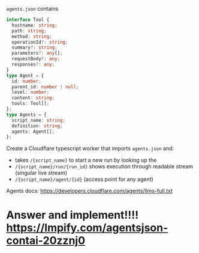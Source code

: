 `agents.json` contains

```ts
interface Tool {
  hostname: string;
  path: string;
  method: string;
  operationId?: string;
  summary?: string;
  parameters?: any[];
  requestBody?: any;
  responses?: any;
}
type Agent = {
  id: number;
  parent_id: number | null;
  level: number;
  content: string;
  tools: Tool[];
};
type Agents = {
  script_name: string;
  definition: string;
  agents: Agent[];
};
```

Create a Cloudflare typescript worker that imports `agents.json` and:

- takes `/{script_name}` to start a new run by looking up the
- `/{script_name}/run/{run_id}` shows execution through readable stream (singular live stream)
- `/{script_name}/agent/{id}` (access point for any agent)

Agents docs: https://developers.cloudflare.com/agents/llms-full.txt

# Answer and implement!!!! https://lmpify.com/agentsjson-contai-20zznj0
